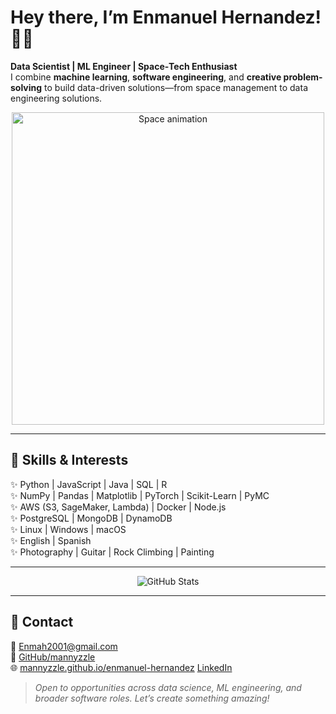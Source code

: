

# Hey there, I’m Enmanuel Hernandez! 👋✨

**Data Scientist | ML Engineer | Space‑Tech Enthusiast**  
I combine **machine learning**, **software engineering**, and **creative problem-solving** to build data-driven solutions—from space management to data engineering solutions.

<p align="center">
  <img src="https://media.giphy.com/media/rytLWOErAX1F6/giphy.gif" width="500" alt="Space animation">
</p>

---

## 🌌 Skills & Interests

✨ Python | JavaScript | Java | SQL | R  
✨ NumPy | Pandas | Matplotlib | PyTorch | Scikit-Learn | PyMC  
✨ AWS (S3, SageMaker, Lambda) | Docker | Node.js  
✨ PostgreSQL | MongoDB | DynamoDB  
✨ Linux | Windows | macOS  
✨ English | Spanish  
✨ Photography | Guitar | Rock Climbing | Painting

---

<p align="center">
  <img src="https://github-readme-stats.vercel.app/api?username=mannyzzle&show_icons=true&theme=dark" alt="GitHub Stats">
</p>


---

## 🤝 Contact

📧 [Enmah2001@gmail.com](mailto:Enmah2001@gmail.com)  
🐙 [GitHub/mannyzzle](https://github.com/mannyzzle)  
🌐 [mannyzzle.github.io/enmanuel-hernandez](https://mannyzzle.github.io/enmanuel-hernandez/)
[LinkedIn](https://www.linkedin.com/in/enmanuel-hernandez-74937223a/)

> *Open to opportunities across data science, ML engineering, and broader software roles. Let’s create something amazing!* 

</div>
